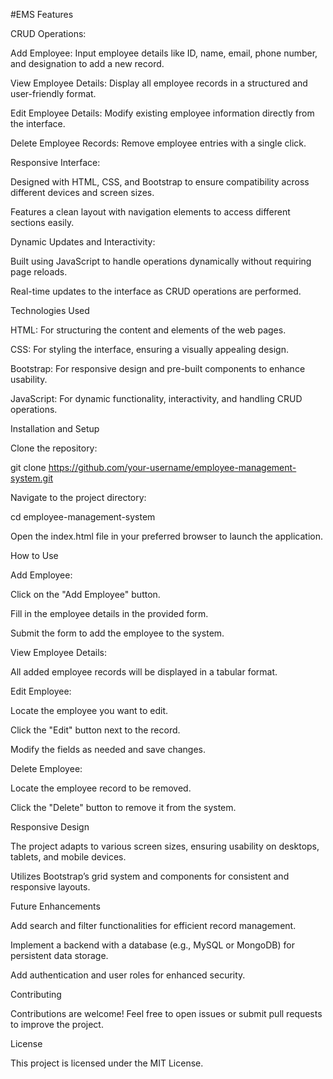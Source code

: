 #EMS 
Features

CRUD Operations:

Add Employee: Input employee details like ID, name, email, phone number, and designation to add a new record.

View Employee Details: Display all employee records in a structured and user-friendly format.

Edit Employee Details: Modify existing employee information directly from the interface.

Delete Employee Records: Remove employee entries with a single click.

Responsive Interface:

Designed with HTML, CSS, and Bootstrap to ensure compatibility across different devices and screen sizes.

Features a clean layout with navigation elements to access different sections easily.

Dynamic Updates and Interactivity:

Built using JavaScript to handle operations dynamically without requiring page reloads.

Real-time updates to the interface as CRUD operations are performed.

Technologies Used

HTML: For structuring the content and elements of the web pages.

CSS: For styling the interface, ensuring a visually appealing design.

Bootstrap: For responsive design and pre-built components to enhance usability.

JavaScript: For dynamic functionality, interactivity, and handling CRUD operations.

Installation and Setup

Clone the repository:

git clone https://github.com/your-username/employee-management-system.git

Navigate to the project directory:

cd employee-management-system

Open the index.html file in your preferred browser to launch the application.

How to Use

Add Employee:

Click on the "Add Employee" button.

Fill in the employee details in the provided form.

Submit the form to add the employee to the system.

View Employee Details:

All added employee records will be displayed in a tabular format.

Edit Employee:

Locate the employee you want to edit.

Click the "Edit" button next to the record.

Modify the fields as needed and save changes.

Delete Employee:

Locate the employee record to be removed.

Click the "Delete" button to remove it from the system.

Responsive Design

The project adapts to various screen sizes, ensuring usability on desktops, tablets, and mobile devices.

Utilizes Bootstrap’s grid system and components for consistent and responsive layouts.

Future Enhancements

Add search and filter functionalities for efficient record management.

Implement a backend with a database (e.g., MySQL or MongoDB) for persistent data storage.

Add authentication and user roles for enhanced security.

Contributing

Contributions are welcome! Feel free to open issues or submit pull requests to improve the project.

License

This project is licensed under the MIT License.
